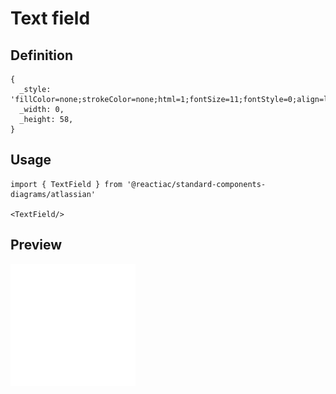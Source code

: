 # Text field

## Definition

```
{
  _style: 'fillColor=none;strokeColor=none;html=1;fontSize=11;fontStyle=0;align=left;fontColor=#596780;fontStyle=1;fontSize=11',
  _width: 0,
  _height: 58,
}
```

## Usage

```
import { TextField } from '@reactiac/standard-components-diagrams/atlassian'

<TextField/>
```

## Preview

<img src="./text-field.png" width="200"/>

